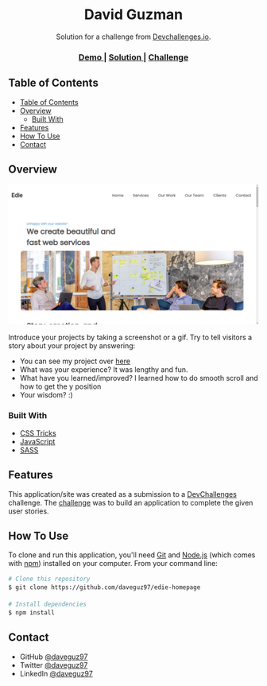 <!-- Please update value in the {}  -->

<h1 align="center">David Guzman</h1>

<div align="center">
   Solution for a challenge from  <a href="http://devchallenges.io" target="_blank">Devchallenges.io</a>.
</div>

<div align="center">
  <h3>
    <a href="https://edie-dg.netlify.app/">
      Demo
    </a>
    <span> | </span>
    <a href="https://github.com/daveguz97/edie-homepage">
      Solution
    </a>
    <span> | </span>
    <a href="https://devchallenges.io/challenges/xobQBuf8zWWmiYMIAZe0">
      Challenge
    </a>
  </h3>
</div>

<!-- TABLE OF CONTENTS -->

## Table of Contents

- [Table of Contents](#table-of-contents)
- [Overview](#overview)
  - [Built With](#built-with)
- [Features](#features)
- [How To Use](#how-to-use)
- [Contact](#contact)

<!-- OVERVIEW -->

## Overview

![screenshot](./dist/img/Screenshot%20from%202021-01-24%2001-31-41.png)

Introduce your projects by taking a screenshot or a gif. Try to tell visitors a story about your project by answering:

- You can see my project over [here](https://edie-dg.netlify.app/)
- What was your experience? It was lengthy and fun.
- What have you learned/improved? I learned how to do smooth scroll and how to get the y position
- Your wisdom? :)

### Built With

<!-- This section should list any major frameworks that you built your project using. Here are a few examples.-->
- [CSS Tricks](https://css-tricks.com/)
- [JavaScript](https://developer.mozilla.org/en-US/docs/Web/JavaScript)
- [SASS](https://sass-lang.com/)

## Features

<!-- List the features of your application or follow the template. Don't share the figma file here :) -->

This application/site was created as a submission to a [DevChallenges](https://devchallenges.io/challenges) challenge. The [challenge](https://devchallenges.io/challenges/xobQBuf8zWWmiYMIAZe0) was to build an application to complete the given user stories.

## How To Use

To clone and run this application, you'll need [Git](https://git-scm.com) and [Node.js](https://nodejs.org/en/download/) (which comes with [npm](http://npmjs.com)) installed on your computer. From your command line:

```bash
# Clone this repository
$ git clone https://github.com/daveguz97/edie-homepage

# Install dependencies
$ npm install
```

## Contact
- GitHub [@daveguz97](https://github.com/daveguz97)
- Twitter [@daveguz97](https://twitter.com/daveguz97)
- LinkedIn [@daveguz97](https://linkedin.com/in/daveguz97)
